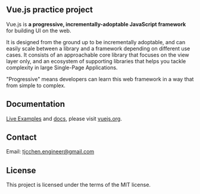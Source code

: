 <h2>Vue.js practice project</h2>
<p>
  Vue.js is <b>a progressive, incrementally-adoptable JavaScript framework</b> for building UI on the web.
</p>
<p>
  It is designed from the ground up to be incrementally adoptable, and can easily scale between a library and a framework depending on different use cases. It consists of an approachable core library that focuses on the view layer only, and an ecosystem of supporting libraries that helps you tackle complexity in large Single-Page Applications.
</p>
<p>
  "Progressive" means developers can learn this web framework in a way that from simple to complex.
</p>

<h2>Documentation</h2>
<p>
<a target="_blank" href="https://vuejs.org/v2/examples/">Live Examples</a> and <a target="_blank" href="https://vuejs.org/v2/guide/">docs</a>, please visit <a target="_blank" href="https://vuejs.org">vuejs.org</a>.
</p>

<h2>Contact</h2>
<p>
  Email: <a href="mailto:tjcchen.engineer@gmail.com">tjcchen.engineer@gmail.com</a>
</p>

<h2>License</h2>
<p>
  This project is licensed under the terms of the MIT license.
</p>
